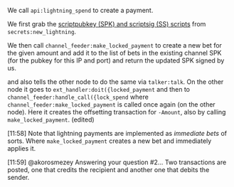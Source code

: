 We call `api:lightning_spend` to create a payment. 

We first grab the [scriptpubkey (SPK) and scriptsig (SS) scripts](smart_contracts.md) from `secrets:new_lightning`.

We then call `channel_feeder:make_locked_payment` to create a new bet for the given amount and add it to the list of bets in the existing channel SPK (for the pubkey for this IP and port) and return the updated SPK signed by us.

and also tells the other node to do the same via `talker:talk`. On the other node it goes to `ext_handler:doit({locked_payment` and then to `channel_feeder:handle_call({lock_spend` where `channel_feeder:make_locked_payment` is called once again (on the other node). Here it creates the offsetting transaction for `-Amount`, also by calling `make_locked_payment`. (edited)


[11:58] 
Note that lightning payments are implemented as _immediate bets_ of sorts. Where `make_locked_payment` creates a new bet and immediately applies it.


[11:59] 
@akorosmezey Answering your question #2… Two transactions are posted, one that credits the recipient and another one that debits the sender.
